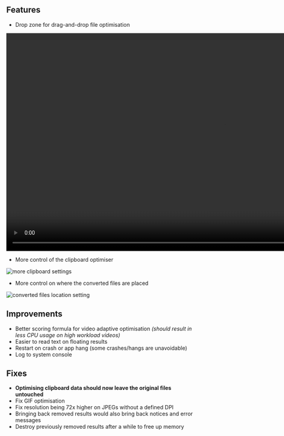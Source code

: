 ## Features

- Drop zone for drag-and-drop file optimisation

<video autoplay loop muted playsinline disablepictureinpicture height=574>
    <source src="https://files.lowtechguys.com/clop-drop-zone-demo-h265.mp4" type="video/mp4; codecs=hvc1">
    <source src="https://files.lowtechguys.com/clop-drop-zone-demo-h264.mp4" type="video/mp4">
</video>


- More control of the clipboard optimiser

![more clipboard settings](https://files.lowtechguys.com/clop-more-clipboard-settings.jpeg)

- More control on where the converted files are placed

![converted files location setting](https://files.lowtechguys.com/clop-converted-file-location.png)

## Improvements

- Better scoring formula for video adaptive optimisation *(should result in less CPU usage on high workload videos)*
- Easier to read text on floating results
- Restart on crash or app hang (some crashes/hangs are unavoidable)
- Log to system console

## Fixes

- **Optimising clipboard data should now leave the original files untouched**
- Fix GIF optimisation
- Fix resolution being 72x higher on JPEGs without a defined DPI
- Bringing back removed results would also bring back notices and error messages
- Destroy previously removed results after a while to free up memory

